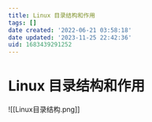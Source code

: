 ```yaml
---
title: Linux 目录结构和作用
tags: []
date created: '2022-06-21 03:58:18'
date updated: '2023-11-25 22:42:36'
uid: 1683439291252
---
```


# Linux 目录结构和作用

![[Linux目录结构.png]]
